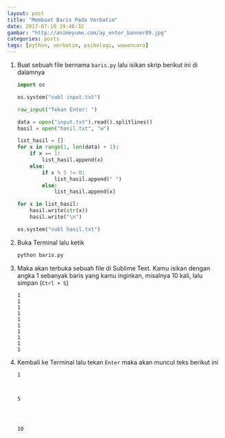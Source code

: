 ```yaml
---
layout: post
title: "Membuat Baris Pada Verbatim"
date: 2017-07-16 19:46:32
gambar: "http://animeyume.com/ay_enter_banner09.jpg"
categories: posts
tags: [python, verbatim, psikologi, wawancara]
---
```


1. Buat sebuah file bernama `baris.py` lalu isikan skrip berikut ini di dalamnya

    ```python
    import os

    os.system("subl input.txt")

    raw_input("Tekan Enter: ")

    data = open("input.txt").read().splitlines()
    hasil = open("hasil.txt", "w")

    list_hasil = []
    for x in range(1, len(data) + 1):
        if x == 1:
            list_hasil.append(x)
        else:
            if x % 5 != 0:
                list_hasil.append(" ")
            else:
                list_hasil.append(x)

    for x in list_hasil:
        hasil.write(str(x))
        hasil.write("\n")

    os.system("subl hasil.txt")
    ```

2. Buka Terminal lalu ketik

    ```bash
    python baris.py
    ```

3. Maka akan terbuka sebuah file di Sublime Text. Kamu isikan dengan angka 1 sebanyak baris yang kamu inginkan, misalnya 10 kali, lalu simpan (`Ctrl + S`)

    ```
    1
    1
    1
    1
    1
    1
    1
    1
    1
    1
    ```

4. Kembali ke Terminal lalu tekan `Enter` maka akan muncul teks berikut ini

    ```
    1
     
     
     
    5
     
     
     
     
    10
    ```
